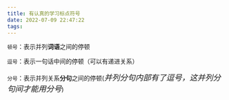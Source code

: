 ```yaml
---
title: 有认真的学习标点符号
date: 2022-07-09 22:47:22
tags: 
---
```


`顿号`：表示并列**词语**之间的停顿

`逗号`：表示一句话中间的停顿（可以有递进关系）

`分号`：表示并列关系**分句**之间的停顿(<font size='4'>*并列分句内部有了逗号，这并列分句间才能用分号*</font>)

